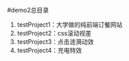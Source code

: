 #demo2总目录
1. testProject1：大学做的纯前端订餐网站
2. testProject2：css滚动视差
3. testProject3：点击涟漪动效
4. testProject4：充电特效